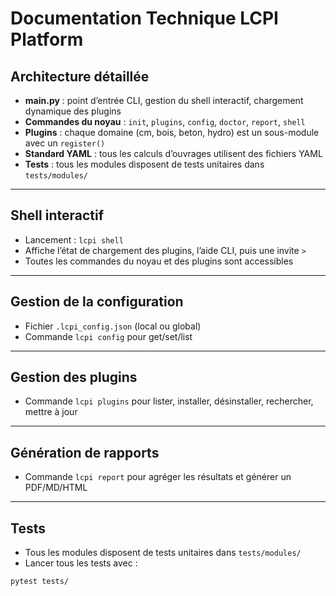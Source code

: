 # Documentation Technique LCPI Platform

## Architecture détaillée

- **main.py** : point d’entrée CLI, gestion du shell interactif, chargement dynamique des plugins
- **Commandes du noyau** : `init`, `plugins`, `config`, `doctor`, `report`, `shell`
- **Plugins** : chaque domaine (cm, bois, beton, hydro) est un sous-module avec un `register()`
- **Standard YAML** : tous les calculs d’ouvrages utilisent des fichiers YAML
- **Tests** : tous les modules disposent de tests unitaires dans `tests/modules/`

---

## Shell interactif

- Lancement : `lcpi shell`
- Affiche l’état de chargement des plugins, l’aide CLI, puis une invite `>`
- Toutes les commandes du noyau et des plugins sont accessibles

---

## Gestion de la configuration

- Fichier `.lcpi_config.json` (local ou global)
- Commande `lcpi config` pour get/set/list

---

## Gestion des plugins

- Commande `lcpi plugins` pour lister, installer, désinstaller, rechercher, mettre à jour

---

## Génération de rapports

- Commande `lcpi report` pour agréger les résultats et générer un PDF/MD/HTML

---

## Tests

- Tous les modules disposent de tests unitaires dans `tests/modules/`
- Lancer tous les tests avec :

```bash
pytest tests/
``` 